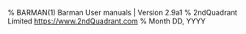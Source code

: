 % BARMAN(1) Barman User manuals | Version 2.9a1
% 2ndQuadrant Limited <https://www.2ndQuadrant.com>
% Month DD, YYYY
